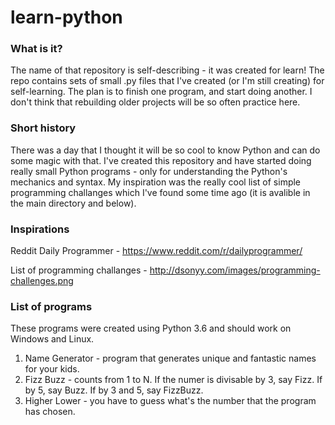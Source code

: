# learn-python
### What is it?
The name of that repository is self-describing - it was created for learn!
The repo contains sets of small .py files that I've created (or I'm still 
creating) for self-learning. The plan is to finish one program, and start 
doing another. I don't think that rebuilding older projects will be so often 
practice here.

### Short history
There was a day that I thought it will be so cool to know Python and can do some
magic with that. I've created this repository and have started doing really
small Python programs - only for understanding the Python's mechanics and syntax.
My inspiration was the really cool list of simple programming challanges which 
I've found some time ago (it is avalible in the main directory and below).

### Inspirations
Reddit Daily Programmer - https://www.reddit.com/r/dailyprogrammer/

List of programming challanges - http://dsonyy.com/images/programming-challenges.png

### List of programs
These programs were created using Python 3.6 and should work on Windows and Linux.

01. Name Generator - program that generates unique and fantastic names for your
kids.
02. Fizz Buzz - counts from 1 to N. If the numer is divisable by 3, say Fizz. 
If by 5, say Buzz. If by 3 and 5, say FizzBuzz. 
03. Higher Lower - you have to guess what's the number that the program has chosen.
